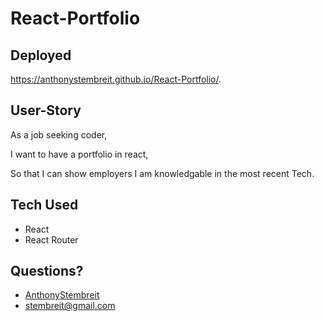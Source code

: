 # React-Portfolio

## Deployed

https://anthonystembreit.github.io/React-Portfolio/.

## User-Story

As a job seeking coder,

I want to have a portfolio in react,

So that I can show employers I am knowledgable in the most recent Tech.

## Tech Used
* React
 * React Router
 
 ## Questions?
* [AnthonyStembreit](https://github.com/AnthonyStembreit)
* stembreit@gmail.com

